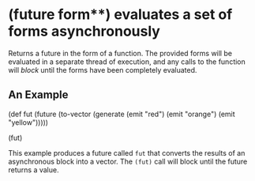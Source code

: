 # (future form**) evaluates a set of forms asynchronously
Returns a future in the form of a function. The provided forms will be evaluated in a separate thread of execution, and any calls to the function will *block* until the forms have been completely evaluated.

## An Example

  (def fut (future
    (to-vector (generate
      (emit "red")
      (emit "orange")
      (emit "yellow")))))

  (fut)

This example produces a future called `fut` that converts the results of an asynchronous block into a vector. The `(fut)` call will block until the future returns a value.
